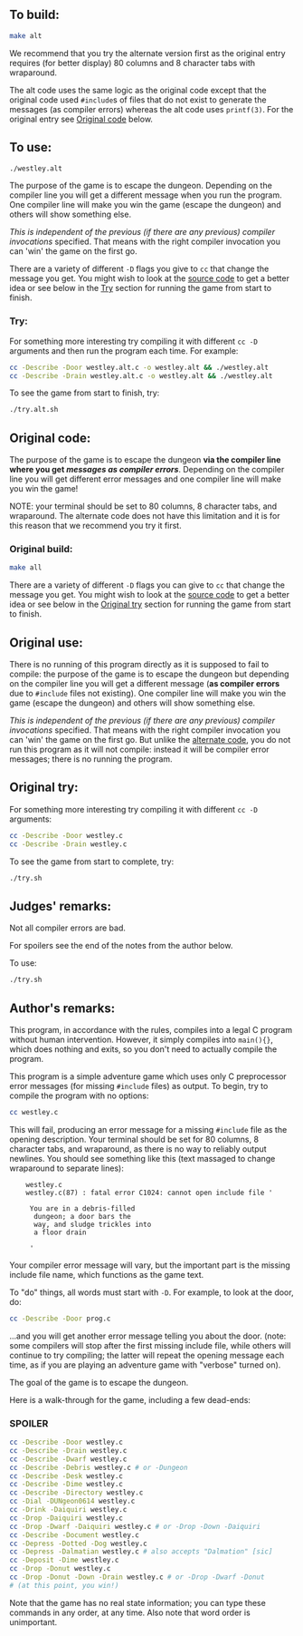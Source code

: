 ## To build:

```sh
make alt
```

We recommend that you try the alternate version first as the original entry
requires (for better display) 80 columns and 8 character tabs with wraparound.

The alt code uses the same logic as the original code except that the original
code used `#include`s of files that do not exist to generate the messages (as
compiler errors) whereas the alt code uses `printf(3)`. For the original entry
see [Original code](#original-code) below.


## To use:


```sh
./westley.alt
```

The purpose of the game is to escape the dungeon. Depending on the compiler line
you will get a different message when you run the program. One compiler line
will make you win the game (escape the dungeon) and others will show something
else.

_This is independent of the previous (if there are any previous) compiler
invocations_ specified. That means with the right compiler invocation you can
'win' the game on the first go.

There are a variety of different `-D` flags you give to `cc` that change the
message you get. You might wish to look at the [source code](westley.alt.c) to
get a better idea or see below in the [Try](#try) section for running the game
from start to finish.


### Try:

For something more interesting try compiling it with different `cc -D` arguments
and then run the program each time.  For example:

```sh
cc -Describe -Door westley.alt.c -o westley.alt && ./westley.alt
cc -Describe -Drain westley.alt.c -o westley.alt && ./westley.alt
```

To see the game from start to finish, try:

```sh
./try.alt.sh
```


## Original code:

The purpose of the game is to escape the dungeon **via the compiler line
where you get _messages as compiler errors_**. Depending on the compiler line you
will get different error messages and one compiler line will make you win the
game!

NOTE: your terminal should be set to 80 columns, 8 character tabs, and
wraparound. The alternate code does not have this limitation and it is for this
reason that we recommend you try it first.


### Original build:

```sh
make all
```

There are a variety of different `-D` flags you can give to `cc` that change the
message you get. You might wish to look at the [source code](westley.c) to get a
better idea or see below in the [Original try](#original-try) section for
running the game from start to finish.


## Original use:

There is no running of this program directly as it is supposed to fail to
compile: the purpose of the game is to escape the dungeon but depending on the
compiler line you will get a different message (**as compiler errors** due to
`#include` files not existing). One compiler line will make you win the game
(escape the dungeon) and others will show something else.

_This is independent of the previous (if there are any previous) compiler
invocations_ specified. That means with the right compiler invocation you can
'win' the game on the first go. But unlike the [alternate code](westley.alt.c),
you do not run this program as it will not compile: instead it will be compiler
error messages; there is no running the program.


## Original try:

For something more interesting try compiling it with different `cc -D`
arguments:

```sh
cc -Describe -Door westley.c
cc -Describe -Drain westley.c
```

To see the game from start to complete, try:

```sh
./try.sh
```


## Judges' remarks:

Not all compiler errors are bad.

For spoilers see the end of the notes from the author below.

To use:

```sh
./try.sh
```


## Author's remarks:

This program, in accordance with the rules, compiles into a legal
C program without human intervention.  However, it simply compiles
into `main(){}`, which does nothing and exits, so you don't need
to actually compile the program.

This program is a simple adventure game which uses only C preprocessor
error messages (for missing `#include` files) as output.  To begin,
try to compile the program with no options:

```sh
cc westley.c
```

This will fail, producing an error message for a missing `#include`
file as the opening description.  Your terminal should be set for
80 columns, 8 character tabs, and wraparound, as there is no way
to reliably output newlines.  You should see something like this
(text massaged to change wraparound to separate lines):

```
    westley.c
    westley.c(87) : fatal error C1024: cannot open include file '

     You are in a debris-filled
      dungeon; a door bars the
      way, and sludge trickles into
      a floor drain

     '
```

Your compiler error message will vary, but the important part is the
missing include file name, which functions as the game text.

To "do" things, all words must start with `-D`.  For example, to
look at the door, do:

```sh
cc -Describe -Door prog.c
```

...and you will get another error message telling you about the door.
(note: some compilers will stop after the first missing include file,
while others will continue to try compiling; the latter will repeat
the opening message each time, as if you are playing an adventure game
with "verbose" turned on).

The goal of the game is to escape the dungeon.

Here is a walk-through for the game, including a few dead-ends:


### SPOILER

```sh
cc -Describe -Door westley.c
cc -Describe -Drain westley.c
cc -Describe -Dwarf westley.c
cc -Describe -Debris westley.c # or -Dungeon
cc -Describe -Desk westley.c
cc -Describe -Dime westley.c
cc -Describe -Directory westley.c
cc -Dial -DUNgeon0614 westley.c
cc -Drink -Daiquiri westley.c
cc -Drop -Daiquiri westley.c
cc -Drop -Dwarf -Daiquiri westley.c # or -Drop -Down -Daiquiri
cc -Describe -Document westley.c
cc -Depress -Dotted -Dog westley.c
cc -Depress -Dalmatian westley.c # also accepts "Dalmation" [sic]
cc -Deposit -Dime westley.c
cc -Drop -Donut westley.c
cc -Drop -Donut -Down -Drain westley.c # or -Drop -Dwarf -Donut
# (at this point, you win!)
```

Note that the game has no real state information; you can type these
commands in any order, at any time.  Also note that word order is
unimportant.


<!--

    Copyright © 1984-2024 by Landon Curt Noll. All Rights Reserved.

    You are free to share and adapt this file under the terms of this license:

	Creative Commons Attribution-ShareAlike 4.0 International (CC BY-SA 4.0)

    For more information, see:

	https://creativecommons.org/licenses/by-sa/4.0/

-->
